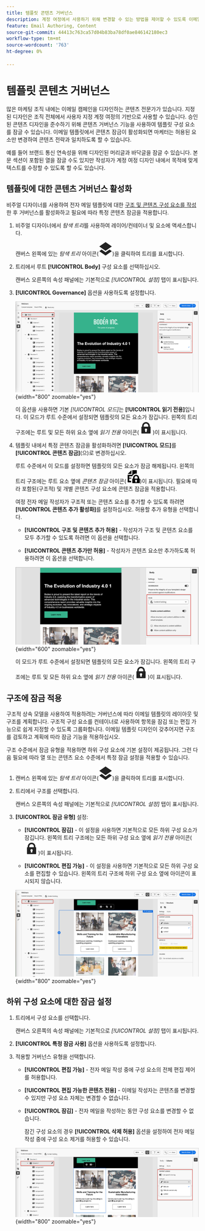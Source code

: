 ```yaml
---
title: 템플릿 콘텐츠 거버넌스
description: 계정 여정에서 사용하기 위해 변경할 수 있는 방법을 제어할 수 있도록 이메일 템플릿 내의 콘텐츠 요소를 잠그는 방법에 대해 알아봅니다.
feature: Email Authoring, Content
source-git-commit: 44413c763ca57d04b83ba78df0ae846142180ec3
workflow-type: tm+mt
source-wordcount: '763'
ht-degree: 0%

---
```


# 템플릿 콘텐츠 거버넌스

많은 마케팅 조직 내에는 이메일 캠페인을 디자인하는 콘텐츠 전문가가 있습니다. 지정된 디자인은 조직 전체에서 사용자 지정 계정 여정의 기반으로 사용할 수 있습니다. 승인된 콘텐츠 디자인을 준수하기 위해 콘텐츠 거버넌스 기능을 사용하여 템플릿 구성 요소를 잠글 수 있습니다. 이메일 템플릿에서 콘텐츠 잠금이 활성화되면 마케터는 허용된 요소만 변경하여 콘텐츠 전략과 일치하도록 할 수 있습니다.

예를 들어 브랜드 통신 연속성을 위해 디자인된 머리글과 바닥글을 잠글 수 있습니다. 본문 섹션이 포함된 열을 잠글 수도 있지만 작성자가 계정 여정 디자인 내에서 목적에 맞게 텍스트를 수정할 수 있도록 할 수도 있습니다.

## 템플릿에 대한 콘텐츠 거버넌스 활성화

비주얼 디자이너를 사용하여 전자 메일 템플릿에 대한 [구조 및 콘텐츠 구성 요소를 작성](./email-template-authoring.md)한 후 거버넌스를 활성화하고 필요에 따라 특정 콘텐츠 잠금을 적용합니다.

1. 비주얼 디자이너에서 _탐색 트리_&#x200B;를 사용하여 레이어/컨테이너 및 요소에 액세스합니다.

   캔버스 왼쪽에 있는 _탐색 트리_ 아이콘(![링크 아이콘](../assets/do-not-localize/icon-navigation-tree.svg))을 클릭하여 트리를 표시합니다.

1. 트리에서 루트 **[!UICONTROL Body]** 구성 요소를 선택하십시오.

   캔버스 오른쪽의 속성 패널에는 기본적으로 _[!UICONTROL 설정]_ 탭이 표시됩니다.

1. **[!UICONTROL Governance]** 옵션을 사용하도록 설정합니다.

   ![전자 메일 서식 파일에 대한 거버넌스 사용](./assets/governance-template-enable.png){width="800" zoomable="yes"}

   이 옵션을 사용하면 기본 _[!UICONTROL 모드]_&#x200B;는 **[!UICONTROL 읽기 전용]**&#x200B;입니다. 이 모드가 루트 수준에서 설정되면 템플릿의 모든 요소가 잠깁니다. 왼쪽의 트리 구조에는 루트 및 모든 하위 요소 옆에 _읽기 전용_ 아이콘(![읽기 전용 아이콘](../assets/do-not-localize/icon-tree-lock.svg))이 표시됩니다.

1. 템플릿 내에서 특정 콘텐츠 잠금을 활성화하려면 **[!UICONTROL 모드]**&#x200B;를 **[!UICONTROL 콘텐츠 잠금]**(으)로 변경하십시오.

   루트 수준에서 이 모드를 설정하면 템플릿의 모든 요소가 잠금 해제됩니다. 왼쪽의 트리 구조에는 루트 요소 옆에 _콘텐츠 잠금_ 아이콘(![콘텐츠 잠금 아이콘](../assets/do-not-localize/icon-tree-content-lock.svg))이 표시됩니다. 필요에 따라 포함된(구조적) 및 개별 콘텐츠 구성 요소에 콘텐츠 잠금을 적용합니다.

   여정 전자 메일 작성자가 구조적 또는 콘텐츠 요소를 추가할 수 있도록 하려면 **[!UICONTROL 콘텐츠 추가 활성화]**&#x200B;를 설정하십시오. 허용할 추가 유형을 선택합니다.

   * **[!UICONTROL 구조 및 콘텐츠 추가 허용]** - 작성자가 구조 및 콘텐츠 요소를 모두 추가할 수 있도록 하려면 이 옵션을 선택합니다.

   * **[!UICONTROL 콘텐츠 추가만 허용]** - 작성자가 콘텐츠 요소만 추가하도록 허용하려면 이 옵션을 선택합니다.

   ![콘텐츠 추가 사용](./assets/governance-template-content-additions.png){width="600" zoomable="yes"}

   이 모드가 루트 수준에서 설정되면 템플릿의 모든 요소가 잠깁니다. 왼쪽의 트리 구조에는 루트 및 모든 하위 요소 옆에 _읽기 전용_ 아이콘(![읽기 전용 아이콘](../assets/do-not-localize/icon-tree-lock.svg))이 표시됩니다.
<!-- 

   
- ![Link icon](../assets/do-not-localize/icon-navigation-tree.svg)
- ![Read only icon](../assets/do-not-localize/icon-tree-lock.svg)
- ![Content edit icon](../assets/do-not-localize/icon-tree-content-lock.svg)
- ![Content edit icon](../assets/do-not-localize/icon-tree-edit-text.svg)
- ![Edit element](../assets/do-not-localize/icon-edit.svg) -->

## 구조에 잠금 적용

구조적 상속 모델을 사용하여 적용하려는 거버넌스에 따라 이메일 템플릿의 레이아웃 및 구조를 계획합니다. 구조적 구성 요소를 컨테이너로 사용하여 항목을 잠김 또는 편집 가능으로 쉽게 지정할 수 있도록 그룹화합니다. 이메일 템플릿 디자인이 갖추어지면 구조를 검토하고 계획에 따라 잠금 기능을 적용하십시오.

구조 수준에서 잠금 유형을 적용하면 하위 구성 요소에 기본 설정이 제공됩니다. 그런 다음 필요에 따라 열 또는 콘텐츠 요소 수준에서 특정 잠금 설정을 적용할 수 있습니다.

1. 캔버스 왼쪽에 있는 _탐색 트리_ 아이콘(![링크 아이콘](../assets/do-not-localize/icon-navigation-tree.svg))을 클릭하여 트리를 표시합니다.

1. 트리에서 구조를 선택합니다.

   캔버스 오른쪽의 속성 패널에는 기본적으로 _[!UICONTROL 설정]_ 탭이 표시됩니다.

1. **[!UICONTROL 잠금 유형]** 설정:

   * **[!UICONTROL 잠김]** - 이 설정을 사용하면 기본적으로 모든 하위 구성 요소가 잠깁니다. 왼쪽의 트리 구조에는 모든 하위 구성 요소 옆에 _읽기 전용_ 아이콘(![읽기 전용 아이콘](../assets/do-not-localize/icon-tree-lock.svg))이 표시됩니다.

   * **[!UICONTROL 편집 가능]** - 이 설정을 사용하면 기본적으로 모든 하위 구성 요소를 편집할 수 있습니다. 왼쪽의 트리 구조에 하위 구성 요소 옆에 아이콘이 표시되지 않습니다.

   ![구조적 구성 요소에 콘텐츠 잠금 적용](./assets/governance-template-structure-locking.png){width="800" zoomable="yes"}

## 하위 구성 요소에 대한 잠금 설정

1. 트리에서 구성 요소를 선택합니다.

   캔버스 오른쪽의 속성 패널에는 기본적으로 _[!UICONTROL 설정]_ 탭이 표시됩니다.

1. **[!UICONTROL 특정 잠금 사용]** 옵션을 사용하도록 설정합니다.

1. 적용할 거버넌스 유형을 선택합니다.

   * **[!UICONTROL 편집 가능]** - 전자 메일 작성 중에 구성 요소의 전체 편집 제어를 허용합니다.
   * **[!UICONTROL 편집 가능한 콘텐츠 전용]** - 이메일 작성자는 콘텐츠를 변경할 수 있지만 구성 요소 자체는 변경할 수 없습니다.
   * **[!UICONTROL 잠김]** - 전자 메일을 작성하는 동안 구성 요소를 변경할 수 없습니다.

     잠긴 구성 요소의 경우 **[!UICONTROL 삭제 허용]** 옵션을 설정하여 전자 메일 작성 중에 구성 요소 제거를 허용할 수 있습니다.

   ![자식 구성 요소에 콘텐츠 잠금 적용](./assets/governance-template-component-locking.png){width="800" zoomable="yes"}

